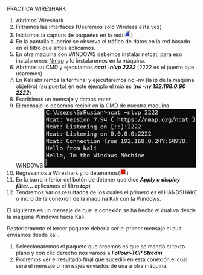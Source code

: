 PRACTICA WIRESHARK

1. Abrimos Wireshark
2. Filtramos las interfaces (Usaremos solo Wireless esta vez)
3. Iniciamos la captura de paquetes en la red(![BOTON PARA COMENZAR CAPTURA](../assets/image39.png))
4. En la pantalla superior se observa el tráfico de datos en la red basado en el filtro que antes aplicamos.
5. En otra maquina con WINDOWS debemos instalar netcat, para eso instalaremos [Nmap](https://nmap.org/download#windows) y lo instalaremos en la máquina.
6. Abrimos su CMD y ejecutamos **_ncat -nlvp 2222_** (2222 es el puerto que usaremos)
7. En Kali abriremos la terminal y ejecutaremos nc -nv (la ip de la maquina objetivo) (su puerto) en este ejemplo el mio es (**_nc -nv 192.168.0.90 2222_**)
8. Escribimos un mensaje y damos enter
9. El mensaje lo debemos recibir en la CMD de nuestra maquina WINDOWS
![RESULTADO DE LA PRUEBA](../assets/image40.png)
10. Regresamos a Wireshark y lo detenemos(![BOTON PARA DETENER CAPTURA](../assets/image41.png))
11. En la barra inferior del botón de detener que dice **_Apply a display filter…_** aplicamos el filtro **_tcp_**)
12. Tendremos varios resultados de los cuales el primero es el HANDSHAKE o inicio de la conexión de la maquina Kali con la Windows.

El siguiente es un mensaje de que la conexión se ha hecho el cual va desde la maquina Windows hacia Kali.

Posteriormente el tercer paquete debería ser el primer mensaje el cual enviamos desde kali.

1. Seleccionaremos el paquete que creemos es que se mandó el texto plano y con clic derecho nos vamos a **_Follow>TCP Stream_**
2. Podremos ver el resultado final que sucedió en esta conexión el cual será el mensaje o mensajes enviados de una a otra máquina.
